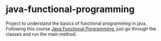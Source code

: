 # java-functional-programming

Project to understand the basics of functional programming in java. Following this course [Java Functional Programming.](https://www.youtube.com/watch?v=VRpHdSFWGPs)
just go through the classes and run the main method.
